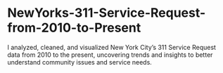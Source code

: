 # NewYorks-311-Service-Request-from-2010-to-Present
I analyzed, cleaned, and visualized New York City’s 311 Service Request data from 2010 to the present, uncovering trends and insights to better understand community issues and service needs.
